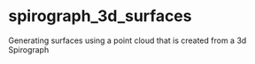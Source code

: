 # spirograph_3d_surfaces
Generating surfaces using a point cloud that is created from a 3d Spirograph
